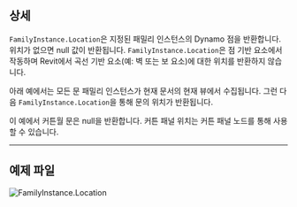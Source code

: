 ## 상세
`FamilyInstance.Location`은 지정된 패밀리 인스턴스의 Dynamo 점을 반환합니다. 위치가 없으면 null 값이 반환됩니다. `FamilyInstance.Location`은 점 기반 요소에서 작동하며 Revit에서 곡선 기반 요소(예: 벽 또는 보 요소)에 대한 위치를 반환하지 않습니다.

아래 예에서는 모든 문 패밀리 인스턴스가 현재 문서의 현재 뷰에서 수집됩니다. 그런 다음 `FamilyInstance.Location`을 통해 문의 위치가 반환됩니다.

이 예에서 커튼월 문은 null을 반환합니다. 커튼 패널 위치는 커튼 패널 노드를 통해 사용할 수 있습니다.
___
## 예제 파일

![FamilyInstance.Location](./Revit.Elements.FamilyInstance.Location_img.jpg)
